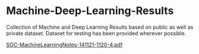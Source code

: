 # Machine-Deep-Learning-Results
Collection of Machine and Deep Learning Results based on public as well as private dataset. Dataset for testing has been provided wherever possible.

[SOC-MachineLearningNotes-141121-1120-4.pdf](https://github.com/Zia-/Machine-Deep-Learning-Results/files/7533616/SOC-MachineLearningNotes-141121-1120-4.pdf)
